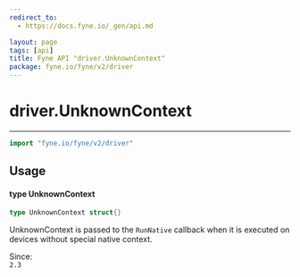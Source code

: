 ```yaml
---
redirect_to:
  - https://docs.fyne.io/_gen/api.md

layout: page
tags: [api]
title: Fyne API "driver.UnknownContext"
package: fyne.io/fyne/v2/driver
---
```

# driver.UnknownContext
---
```go
import "fyne.io/fyne/v2/driver"
```

## Usage

#### type UnknownContext

```go
type UnknownContext struct{}
```

UnknownContext is passed to the `RunNative` callback when it is executed on devices without special native context.


<div class="since">Since: <code>
2.3</code></div>
